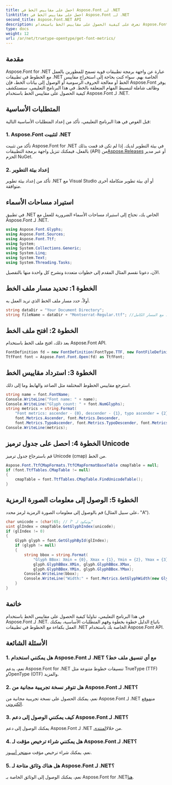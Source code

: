 ```yaml
---
title: احصل على مقاييس الخط في Aspose.Font لـ .NET
linktitle: احصل على مقاييس الخط في Aspose.Font لـ .NET
second_title: Aspose.Font.NET API
description: تعرف على كيفية الحصول على مقاييس الخط باستخدام Aspose.Font لـ .NET. دليل خطوة بخطوة مع أمثلة التعليمات البرمجية. تم تضمين المتطلبات الأساسية والأسئلة الشائعة. #تخصيص #الخط
type: docs
weight: 12
url: /ar/net/truetype-opentype/get-font-metrics/
---
```

## مقدمة
Aspose.Font for .NET عبارة عن واجهة برمجة تطبيقات قوية تسمح للمطورين بالعمل مع الخطوط في تطبيقات .NET الخاصة بهم. سواء كنت بحاجة إلى استخراج مقاييس الخط أو معالجة الحروف الرسومية أو الوصول إلى بيانات الخط، فإن Aspose.Font يوفر وظائف شاملة لتبسيط المهام المتعلقة بالخط. في هذا البرنامج التعليمي، سنستكشف كيفية الحصول على مقاييس الخط باستخدام Aspose.Font لـ .NET.
## المتطلبات الأساسية
قبل الغوص في هذا البرنامج التعليمي، تأكد من إعداد المتطلبات الأساسية التالية:
### 1. Aspose.Font لتثبيت .NET
 تأكد من تثبيت Aspose.Font for .NET في بيئة التطوير لديك. إذا لم تكن قد قمت بذلك بالفعل، فيمكنك تنزيل واجهة برمجة التطبيقات (API) من[Aspose.Releases](https://releases.aspose.com/font/net/) أو عبر مدير الحزم NuGet.
### 2. إعداد بيئة التطوير
تأكد من إعداد بيئة تطوير .NET مع Visual Studio أو أي بيئة تطوير متكاملة أخرى متوافقة.

## استيراد مساحات الأسماء
في تطبيق .NET الخاص بك، تحتاج إلى استيراد مساحات الأسماء الضرورية للعمل مع Aspose.Font لـ .NET.
```csharp
using Aspose.Font.Glyphs;
using Aspose.Font.Sources;
using Aspose.Font.Ttf;
using System;
using System.Collections.Generic;
using System.Linq;
using System.Text;
using System.Threading.Tasks;
```
الآن، دعونا نقسم المثال المقدم إلى خطوات متعددة ونشرح كل واحدة منها بالتفصيل.
## الخطوة 1: تحديد مسار ملف الخط
أولاً، حدد مسار ملف الخط الذي تريد العمل به.
```csharp
string dataDir = "Your Document Directory";
string fileName = dataDir + "Montserrat-Regular.ttf"; //اسم ملف الخط مع المسار الكامل
```
## الخطوة 2: افتح ملف الخط
بعد ذلك، افتح ملف الخط باستخدام Aspose.Font API.
```csharp
FontDefinition fd = new FontDefinition(FontType.TTF, new FontFileDefinition("ttf", new FileSystemStreamSource(fileName)));
TtfFont font = Aspose.Font.Font.Open(fd) as TtfFont;
```
## الخطوة 3: استرداد مقاييس الخط
استرجع مقاييس الخطوط المختلفة مثل الصاعد والهابط وما إلى ذلك.
```csharp
string name = font.FontName;
Console.WriteLine("Font name: " + name);
Console.WriteLine("Glyph count: " + font.NumGlyphs);
string metrics = string.Format(
    "Font metrics: ascender - {0}, descender - {1}, typo ascender = {2}, typo descender = {3}, UnitsPerEm = {4}",
    font.Metrics.Ascender, font.Metrics.Descender,
    font.Metrics.TypoAscender, font.Metrics.TypoDescender, font.Metrics.UnitsPerEM);
Console.WriteLine(metrics);
```
## الخطوة 4: احصل على جدول ترميز Unicode
قم باسترجاع جدول ترميز Unicode (cmap) من الخط.
```csharp
Aspose.Font.TtfCMapFormats.TtfCMapFormatBaseTable cmapTable = null;
if (font.TtfTables.CMapTable != null)
{
    cmapTable = font.TtfTables.CMapTable.FindUnicodeTable();
}
```
## الخطوة 5: الوصول إلى معلومات الصورة الرمزية
قم بالوصول إلى معلومات الصورة الرمزية لرمز محدد (على سبيل المثال، "A").
```csharp
char unicode = (char)65; // يونيكود لـ "أ"
uint glIndex = cmapTable.GetGlyphIndex(unicode);
if (glIndex != 0)
{
    Glyph glyph = font.GetGlyphById(glIndex);
    if (glyph != null)
    {
        string bbox = string.Format(
            "Glyph BBox: Xmin = {0}, Xmax = {1}, Ymin = {2}, Ymax = {3}",
            glyph.GlyphBBox.XMin, glyph.GlyphBBox.XMax,
            glyph.GlyphBBox.YMin, glyph.GlyphBBox.YMax);
        Console.WriteLine(bbox);
        Console.WriteLine("Width:" + font.Metrics.GetGlyphWidth(new GlyphUInt32Id(glIndex)));
    }
}
```
## خاتمة
في هذا البرنامج التعليمي، تناولنا كيفية الحصول على مقاييس الخط باستخدام Aspose.Font لـ .NET. باتباع الدليل خطوة بخطوة وفهم المتطلبات الأساسية، يمكنك العمل بكفاءة مع الخطوط في تطبيقات .NET الخاصة بك باستخدام Aspose.Font API.
## الأسئلة الشائعة
### 1. هل يمكنني استخدام Aspose.Font لـ .NET مع أي تنسيق ملف خط؟
نعم، يدعم Aspose.Font for .NET تنسيقات خطوط متنوعة مثل TrueType (TTF) وOpenType (OTF) والمزيد.
### 2. هل تتوفر نسخة تجريبية مجانية من Aspose.Font لـ .NET؟
 نعم، يمكنك الحصول على نسخة تجريبية مجانية من Aspose.Font لـ .NET من[موقع إلكتروني](https://releases.aspose.com/).
### 3. كيف يمكنني الوصول إلى دعم Aspose.Font لـ .NET؟
 يمكنك الوصول إلى دعم Aspose.Font لـ .NET من خلال[المنتدى](https://forum.aspose.com/c/font/41).
### 4. هل يمكنني شراء ترخيص مؤقت لـ Aspose.Font لـ .NET؟
 نعم، يمكنك شراء ترخيص مؤقت من[متجر أسبوز](https://purchase.aspose.com/temporary-license/).
### 5. هل هناك وثائق متاحة لـ Aspose.Font لـ .NET؟
 نعم، يمكنك الوصول إلى الوثائق الخاصة بـ Aspose.Font for .NET[هنا](https://reference.aspose.com/font/net/).